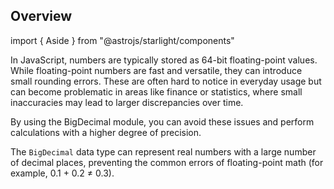 ## Overview

import { Aside } from "@astrojs/starlight/components"

In JavaScript, numbers are typically stored as 64-bit floating-point values. While floating-point numbers are fast and versatile, they can introduce small rounding errors. These are often hard to notice in everyday usage but can become problematic in areas like finance or statistics, where small inaccuracies may lead to larger discrepancies over time.

By using the BigDecimal module, you can avoid these issues and perform calculations with a higher degree of precision.

The `BigDecimal` data type can represent real numbers with a large number of decimal places, preventing the common errors of floating-point math (for example, 0.1 + 0.2 ≠ 0.3).
